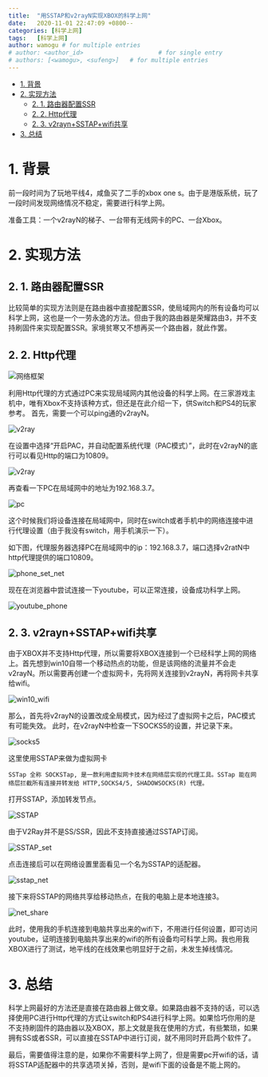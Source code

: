 ```yaml
---
title:  "用SSTAP和v2rayN实现XBOX的科学上网"
date:   2020-11-01 22:47:09 +0800--
categories: [科学上网]
tags:   [科学上网]
author: wamogu # for multiple entries
# author: <author_id>                     # for single entry
# authors: [<wamogu>, <sufeng>]   # for multiple entries
---
```

- [1. 背景](#1-背景)
- [2. 实现方法](#2-实现方法)
  - [2. 1. 路由器配置SSR](#2-1-路由器配置ssr)
  - [2. 2. Http代理](#2-2-http代理)
  - [2. 3. v2rayn+SSTAP+wifi共享](#2-3-v2raynsstapwifi共享)
- [3. 总结](#3-总结)

# 1. 背景
前一段时间为了玩地平线4，咸鱼买了二手的xbox one s。由于是港版系统，玩了一段时间发现网络情况不稳定，需要进行科学上网。

准备工具：一个v2rayN的梯子、一台带有无线网卡的PC、一台Xbox。

# 2. 实现方法
## 2. 1. 路由器配置SSR
比较简单的实现方法则是在路由器中直接配置SSR，使局域网内的所有设备均可以科学上网，这也是一个一劳永逸的方法。但由于我的路由器是荣耀路由3，并不支持刷固件来实现配置SSR。家境贫寒又不想再买一个路由器，就此作罢。
## 2. 2. Http代理

![网络框架](./imgs/2020-11-01-V2RAYN_SSTAP_XBOX/2020-11-01-V2RAYN_SSTAP_XBOX-20220206-174440.png)

利用Http代理的方式通过PC来实现局域网内其他设备的科学上网。在三家游戏主机中，唯有Xbox不支持该种方式，但还是在此介绍一下，供Switch和PS4的玩家参考。
首先，需要一个可以ping通的v2rayN。

![v2ray](./imgs/2020-11-01-V2RAYN_SSTAP_XBOX/2020-11-01-V2RAYN_SSTAP_XBOX-20220206-174450.png)

在设置中选择“开启PAC，并自动配置系统代理（PAC模式）”，此时在v2rayN的底行可以看见Http的端口为10809。

![v2ray](./imgs/2020-11-01-V2RAYN_SSTAP_XBOX/2020-11-01-V2RAYN_SSTAP_XBOX-20220206-174359.png)

再查看一下PC在局域网中的地址为192.168.3.7。

![pc](./imgs/2020-11-01-V2RAYN_SSTAP_XBOX/2020-11-01-V2RAYN_SSTAP_XBOX-20220206-174502.png)

这个时候我们将设备连接在局域网中，同时在switch或者手机中的网络连接中进行代理设置（由于我没有switch，用手机演示一下）。

如下图，代理服务器选择PC在局域网中的ip：192.168.3.7，端口选择v2ratN中http代理提供的端口10809。

![phone_set_net](./imgs/2020-11-01-V2RAYN_SSTAP_XBOX/2020-11-01-V2RAYN_SSTAP_XBOX-20220206-174521.png)

现在在浏览器中尝试连接一下youtube，可以正常连接，设备成功科学上网。

![youtube_phone](./imgs/2020-11-01-V2RAYN_SSTAP_XBOX/2020-11-01-V2RAYN_SSTAP_XBOX-20220206-174528.png)

## 2. 3. v2rayn+SSTAP+wifi共享
由于XBOX并不支持Http代理，所以需要将XBOX连接到一个已经科学上网的网络上。首先想到win10自带一个移动热点的功能，但是该网络的流量并不会走v2rayN。所以需要再创建一个虚拟网卡，先将网关连接到v2rayN，再将网卡共享给wifi。

![win10_wifi](./imgs/2020-11-01-V2RAYN_SSTAP_XBOX/2020-11-01-V2RAYN_SSTAP_XBOX-20220206-174536.png)

那么，首先将v2rayN的设置改成全局模式，因为经过了虚拟网卡之后，PAC模式有可能失效。
此时，在v2rayN中检查一下SOCKS5的设置，并记录下来。

![socks5](./imgs/2020-11-01-V2RAYN_SSTAP_XBOX/2020-11-01-V2RAYN_SSTAP_XBOX-20220206-174549.png)

这里使用SSTAP来做为虚拟网卡

```
SSTap 全称 SOCKSTap, 是一款利用虚拟网卡技术在网络层实现的代理工具。SSTap 能在网络层拦截所有连接并转发给 HTTP,SOCKS4/5, SHADOWSOCKS(R) 代理。
```

打开SSTAP，添加转发节点。

![SSTAP](./imgs/2020-11-01-V2RAYN_SSTAP_XBOX/2020-11-01-V2RAYN_SSTAP_XBOX-20220206-174614.png)

由于V2Ray并不是SS/SSR，因此不支持直接通过SSTAP订阅。

![SSTAP_set](./imgs/2020-11-01-V2RAYN_SSTAP_XBOX/2020-11-01-V2RAYN_SSTAP_XBOX-20220206-174617.png)

点击连接后可以在网络设置里面看见一个名为SSTAP的适配器。

![sstap_net](./imgs/2020-11-01-V2RAYN_SSTAP_XBOX/2020-11-01-V2RAYN_SSTAP_XBOX-20220206-174621.png)

接下来将SSTAP的网络共享给移动热点，在我的电脑上是本地连接3。

![net_share](./imgs/2020-11-01-V2RAYN_SSTAP_XBOX/2020-11-01-V2RAYN_SSTAP_XBOX-20220206-174623.png)

此时，使用我的手机连接到电脑共享出来的wifi下，不用进行任何设置，即可访问youtube，证明连接到电脑共享出来的wifi的所有设备均可科学上网。我也用我XBOX进行了测试，地平线的在线效果也明显好于之前，未发生掉线情况。

# 3. 总结
科学上网最好的方法还是直接在路由器上做文章。如果路由器不支持的话，可以选择使用PC进行Http代理的方式让switch和PS4进行科学上网。如果恰巧你用的是不支持刷固件的路由器以及XBOX，那上文就是我在使用的方式，有些繁琐，如果拥有SS或者SSR，可以直接在SSTAP中进行订阅，就不用同时开启两个软件了。

最后，需要值得注意的是，如果你不需要科学上网了，但是需要pc开wifi的话，请将SSTAP适配器中的共享选项关掉，否则，是wifi下面的设备是不能上网的。
